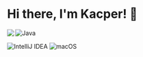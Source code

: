 # Hi there, I'm Kacper! 👋

<img align="left" src="https://github-readme-stats.vercel.app/api?username=kacperelke83&show_icons=true&theme=omni" />


![Java](https://img.shields.io/badge/java-%23ED8B00.svg?style=for-the-badge&logo=openjdk&logoColor=white) </p>
![IntelliJ IDEA](https://img.shields.io/badge/IntelliJIDEA-000000.svg?style=for-the-badge&logo=intellij-idea&logoColor=white)
![macOS](https://img.shields.io/badge/mac%20os-000000?style=for-the-badge&logo=macos&logoColor=F0F0F0)
